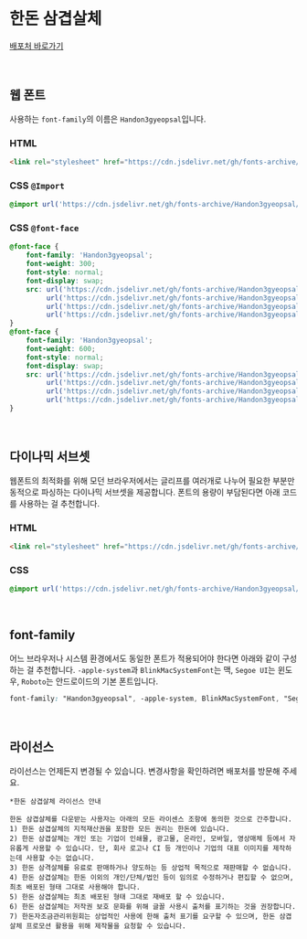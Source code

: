 # 한돈 삼겹살체

[배포처 바로가기](https://www.han-don.com/handon_platform/index.php?mode=handon_fonts)

&nbsp;

## 웹 폰트

사용하는 `font-family`의 이름은 `Handon3gyeopsal`입니다.

### HTML

```html
<link rel="stylesheet" href="https://cdn.jsdelivr.net/gh/fonts-archive/Handon3gyeopsal/Handon3gyeopsal.css" type="text/css"/>
```

### CSS `@Import`

```css
@import url('https://cdn.jsdelivr.net/gh/fonts-archive/Handon3gyeopsal/Handon3gyeopsal.css');
```

### CSS `@font-face`

```css
@font-face {
    font-family: 'Handon3gyeopsal';
    font-weight: 300;
    font-style: normal;
    font-display: swap;
    src: url('https://cdn.jsdelivr.net/gh/fonts-archive/Handon3gyeopsal/Handon3gyeopsal300g.woff2') format('woff2'),
         url('https://cdn.jsdelivr.net/gh/fonts-archive/Handon3gyeopsal/Handon3gyeopsal300g.woff') format('woff'),
         url('https://cdn.jsdelivr.net/gh/fonts-archive/Handon3gyeopsal/Handon3gyeopsal300g.otf') format('opentype'),
         url('https://cdn.jsdelivr.net/gh/fonts-archive/Handon3gyeopsal/Handon3gyeopsal300g.ttf') format('truetype');
}
@font-face {
    font-family: 'Handon3gyeopsal';
    font-weight: 600;
    font-style: normal;
    font-display: swap;
    src: url('https://cdn.jsdelivr.net/gh/fonts-archive/Handon3gyeopsal/Handon3gyeopsal600g.woff2') format('woff2'),
         url('https://cdn.jsdelivr.net/gh/fonts-archive/Handon3gyeopsal/Handon3gyeopsal600g.woff') format('woff'),
         url('https://cdn.jsdelivr.net/gh/fonts-archive/Handon3gyeopsal/Handon3gyeopsal600g.otf') format('opentype'),
         url('https://cdn.jsdelivr.net/gh/fonts-archive/Handon3gyeopsal/Handon3gyeopsal600g.ttf') format('truetype');
}
```

&nbsp;

## 다이나믹 서브셋

웹폰트의 최적화를 위해 모던 브라우저에서는 글리프를 여러개로 나누어 필요한 부분만 동적으로 파싱하는 다이나믹 서브셋을 제공합니다. 폰트의 용량이 부담된다면 아래 코드를 사용하는 걸 추천합니다.

### HTML

```html
<link rel="stylesheet" href="https://cdn.jsdelivr.net/gh/fonts-archive/Handon3gyeopsal/subsets/Handon3gyeopsal-dynamic-subset.css" type="text/css"/>
```

### CSS

```css
@import url('https://cdn.jsdelivr.net/gh/fonts-archive/Handon3gyeopsal/subsets/Handon3gyeopsal-dynamic-subset.css');
```

&nbsp;

## font-family

어느 브라우저나 시스템 환경에서도 동일한 폰트가 적용되어야 한다면 아래와 같이 구성하는 걸 추천합니다. `-apple-system`과 `BlinkMacSystemFont`는 맥, `Segoe UI`는 윈도우, `Roboto`는 안드로이드의 기본 폰트입니다.


```css
font-family: "Handon3gyeopsal", -apple-system, BlinkMacSystemFont, "Segoe UI", Roboto, Oxygen, Ubuntu, Cantarell, "Open Sans", "Helvetica Neue", sans-serif;
```

&nbsp;

## 라이선스

라이선스는 언제든지 변경될 수 있습니다. 변경사항을 확인하려면 배포처를 방문해 주세요.

```
*한돈 삼겹살체 라이선스 안내 
 
한돈 삼겹살체를 다운받는 사용자는 아래의 모든 라이센스 조항에 동의한 것으로 간주합니다. 
1) 한돈 삼겹살체의 지적재산권을 포함한 모든 권리는 한돈에 있습니다. 
2) 한돈 삼겹살체는 개인 또는 기업이 인쇄물, 광고물, 온라인, 모바일, 영상매체 등에서 자유롭게 사용할 수 있습니다. 단, 회사 로고나 CI 등 개인이나 기업의 대표 이미지를 제작하는데 사용할 수는 없습니다. 
3) 한돈 삼격살체를 유료로 판매하거나 양도하는 등 상업적 목적으로 재판매할 수 없습니다. 
4) 한돈 삼겹살체는 한돈 이외의 개인/단체/법인 등이 임의로 수정하거나 편집할 수 없으며, 최초 배포된 형태 그대로 사용해야 합니다. 
5) 한돈 삼겹살체는 최초 배포된 형태 그대로 재배포 할 수 있습니다. 
6) 한돈 삼겹살체는 저작권 보호 문화를 위해 글꼴 사용시 출처를 표기하는 것을 권장합니다. 
7) 한돈자조금관리위원회는 상업적인 사용에 한해 출처 표기를 요구할 수 있으며, 한돈 삼겹살체 프로모션 활용을 위해 제작물을 요청할 수 있습니다.
```
